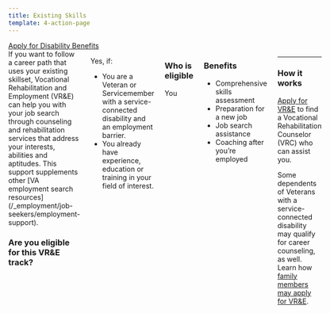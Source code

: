 ```yaml
---
title: Existing Skills
template: 4-action-page
---
```


<div class="main" role="main" markdown="0">

<div class="action-bar">
  <div class="row">
    <div class="small-12 columns">
      <a class="usa-button-primary va-button-primary" href="/disability-benefits/apply-for-benefits/">Apply for Disability Benefits</a>
    </div>
  </div>
</div>

<div class="section one" markdown="0">
<div class="primary" markdown="0">
<div class="row" markdown="0">
<div class="small-12 medium-8 columns">


<div markdown="1">
If you want to follow a career path that uses your existing skillset, Vocational Rehabilitation and Employment (VR&E) can help you with your job search through counseling and rehabilitation services that address your interests, abilities and aptitudes. This support supplements other [VA employment search resources](/_employment/job-seekers/employment-support).

### Are you eligible for this VR&E track?

</div>

<div markdown="1">

Yes, if:
- You are a Veteran or Servicemember with a service-connected disability and an employment barrier. 
- You already have experience, education or training in your field of interest.
</div>

<div markdown="1">

### Who is eligible
You 
</div>

<div markdown="1">

### Benefits
- Comprehensive skills assessment
- Preparation for a new job
- Job search assistance
- Coaching after you’re employed

</div>

<div markdown="1">

---------------------------------------------

### How it works
[Apply for VR&E](/_vre/service-disabled/apply-vre) to find a Vocational Rehabilitation Counselor (VRC) who can assist you.

Some dependents of Veterans with a service-connected disability may qualify for career counseling, as well. Learn how [family members may apply for VR&E](/_vre/family/family-members).
</div>

</div>
</div>
</div>
</div>

